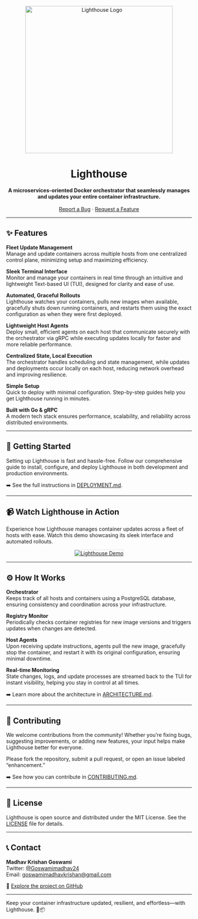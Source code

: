 <p align="center">
  <img src="https://github.com/user-attachments/assets/1c7c23c0-da2b-4972-818a-9eacf527d31d" alt="Lighthouse Logo" width="400">
</p>

<h1 align="center">Lighthouse</h1>

<p align="center">
  <strong>A microservices-oriented Docker orchestrator that seamlessly manages and updates your entire container infrastructure.</strong>
  <br /><br />
  <a href="https://github.com/MadhavKrishanGoswami/Lighthouse/issues">Report a Bug</a>
  ·
  <a href="https://github.com/MadhavKrishanGoswami/Lighthouse/issues">Request a Feature</a>
</p>

---

## ✨ Features

**Fleet Update Management**  
Manage and update containers across multiple hosts from one centralized control plane, minimizing setup and maximizing efficiency.

**Sleek Terminal Interface**  
Monitor and manage your containers in real time through an intuitive and lightweight Text-based UI (TUI), designed for clarity and ease of use.

**Automated, Graceful Rollouts**  
Lighthouse watches your containers, pulls new images when available, gracefully shuts down running containers, and restarts them using the exact configuration as when they were first deployed.

**Lightweight Host Agents**  
Deploy small, efficient agents on each host that communicate securely with the orchestrator via gRPC while executing updates locally for faster and more reliable performance.

**Centralized State, Local Execution**  
The orchestrator handles scheduling and state management, while updates and deployments occur locally on each host, reducing network overhead and improving resilience.

**Simple Setup**  
Quick to deploy with minimal configuration. Step-by-step guides help you get Lighthouse running in minutes.

**Built with Go & gRPC**  
A modern tech stack ensures performance, scalability, and reliability across distributed environments.

---

## 🚀 Getting Started

Setting up Lighthouse is fast and hassle-free. Follow our comprehensive guide to install, configure, and deploy Lighthouse in both development and production environments.

➡️ See the full instructions in [DEPLOYMENT.md](https://github.com/MadhavKrishanGoswami/Lighthouse/docs/DEPLOYMENT.md).

---

## 📹 Watch Lighthouse in Action

Experience how Lighthouse manages container updates across a fleet of hosts with ease. Watch this demo showcasing its sleek interface and automated rollouts.

<p align="center">
  <a href="https://github.com/user-attachments/assets/a472bc69-db61-4729-ab51-eeaf0d700c16" target="_blank">
    <img src="https://placehold.co/800x400/0f172a/ffffff?text=Watch+Lighthouse+Demo" alt="Lighthouse Demo" style="max-width:100%; border:1px solid #ddd;">
  </a>
</p>

---

## ⚙️ How It Works

**Orchestrator**  
Keeps track of all hosts and containers using a PostgreSQL database, ensuring consistency and coordination across your infrastructure.

**Registry Monitor**  
Periodically checks container registries for new image versions and triggers updates when changes are detected.

**Host Agents**  
Upon receiving update instructions, agents pull the new image, gracefully stop the container, and restart it with its original configuration, ensuring minimal downtime.

**Real-time Monitoring**  
State changes, logs, and update processes are streamed back to the TUI for instant visibility, helping you stay in control at all times.

➡️ Learn more about the architecture in [ARCHITECTURE.md](https://github.com/MadhavKrishanGoswami/Lighthouse/docs/ARCHITECTURE.md).

---

## 🤝 Contributing

We welcome contributions from the community! Whether you’re fixing bugs, suggesting improvements, or adding new features, your input helps make Lighthouse better for everyone.

Please fork the repository, submit a pull request, or open an issue labeled “enhancement.”

➡️ See how you can contribute in [CONTRIBUTING.md](https://github.com/MadhavKrishanGoswami/Lighthouse/docs/CONTRIBUTING.md).

---

## 📜 License

Lighthouse is open source and distributed under the MIT License. See the [LICENSE](https://github.com/MadhavKrishanGoswami/Lighthouse/blob/main/LICENSE) file for details.

---

## 📞 Contact

**Madhav Krishan Goswami**  
Twitter: [@Goswamimadhav24](https://twitter.com/Goswamimadhav24)  
Email: goswamimadhavkrishan@gmail.com

🔗 [Explore the project on GitHub](https://github.com/MadhavKrishanGoswami/Lighthouse)

---

Keep your container infrastructure updated, resilient, and effortless—with Lighthouse. 🚀📦
